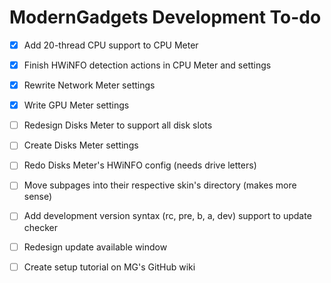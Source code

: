 # ModernGadgets Development To-do
- [x] Add 20-thread CPU support to CPU Meter
- [x] Finish HWiNFO detection actions in CPU Meter and settings
- [x] Rewrite Network Meter settings
- [x] Write GPU Meter settings
- [ ] Redesign Disks Meter to support all disk slots
- [ ] Create Disks Meter settings
- [ ] Redo Disks Meter's HWiNFO config (needs drive letters)
- [ ] Move subpages into their respective skin's directory (makes more sense)
- [ ] Add development version syntax (rc, pre, b, a, dev) support to update checker
- [ ] Redesign update available window
- [ ] Create setup tutorial on MG's GitHub wiki

